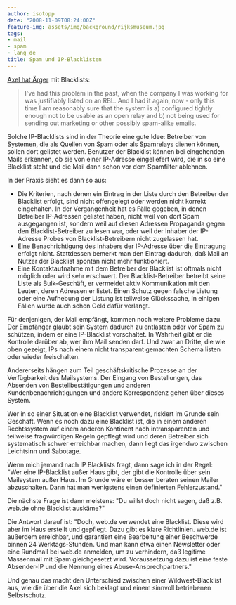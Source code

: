 ```yaml
---
author: isotopp
date: "2008-11-09T08:24:00Z"
feature-img: assets/img/background/rijksmuseum.jpg
tags:
- mail
- spam
- lang_de
title: Spam und IP-Blacklisten
---
```


[Axel hat Ärger](http://blog.balrog.de/archives/490-Anti-Spam-Appliances-Considered-Harmful.html
) mit Blacklists:

> I've had this problem in the past, when the company I was working for was justifiably listed on an RBL.
> And I had it again, now - only this time I am reasonably sure that the system is a) configured tightly enough not to be usable as an open relay and b) not being used for sending out marketing or other possibly spam-alike emails.

Solche IP-Blacklists sind in der Theorie eine gute Idee:
Betreiber von Systemen, die als Quellen von Spam oder als Spamrelays dienen können, sollen dort gelistet werden.
Benutzer der Blacklist können bei eingehenden Mails erkennen, ob sie von einer IP-Adresse eingeliefert wird, die in so eine Blacklist steht und die Mail dann schon vor dem Spamfilter ablehnen.

In der Praxis sieht es dann so aus:
- Die Kriterien, nach denen ein Eintrag in der Liste durch den Betreiber der Blacklist erfolgt, sind nicht offengelegt oder werden nicht korrekt eingehalten.
 In der Vergangenheit hat es Fälle gegeben, in denen Betreiber IP-Adressen gelistet haben, nicht weil von dort Spam ausgegangen ist, sondern weil auf diesen Adressen Propaganda gegen den Blacklist-Betreiber zu lesen war, oder weil der Inhaber der IP-Adresse Probes von Blacklist-Betreibern nicht zugelassen hat.
- Eine Benachrichtigung des Inhabers der IP-Adresse über die Eintragung erfolgt nicht. 
 Stattdessen bemerkt man den Eintrag dadurch, daß Mail an Nutzer der Blacklist spontan nicht mehr funktioniert.
- Eine Kontaktaufnahme mit dem Betreiber der Blacklist ist oftmals nicht möglich oder wird sehr erschwert.
 Der Blacklist-Betreiber betreibt seine Liste als Bulk-Geschäft, er vermeidet aktiv Kommunikation mit den Leuten, deren Adressen er listet.
 Einen Schutz gegen falsche Listung oder eine Aufhebung der Listung ist teilweise Glückssache, in einigen Fällen wurde auch schon Geld dafür verlangt.

Für denjenigen, der Mail empfängt, kommen noch weitere Probleme dazu. 
Der Empfänger glaubt sein System dadurch zu entlasten oder vor Spam zu schützen, indem er eine IP-Blacklist vorschaltet.
In Wahrheit gibt er die Kontrolle darüber ab, wer ihm Mail senden darf. 
Und zwar an Dritte, die wie oben gezeigt, IPs nach einem nicht transparent gemachten Schema listen oder wieder freischalten.

Andererseits hängen zum Teil geschäftskritische Prozesse an der Verfügbarkeit des Mailsystems. 
Der Eingang von Bestellungen, das Absenden von Bestellbestätigungen und anderen Kundenbenachrichtigungen und andere Korrespondenz gehen über dieses System.

Wer in so einer Situation eine Blacklist verwendet, riskiert im Grunde sein Geschäft.
Wenn es noch dazu eine Blacklist ist, die in einem anderen Rechtssystem auf einem anderen Kontinent nach intransparenten und teilweise fragwürdigen Regeln gepflegt wird und deren Betreiber sich systematisch schwer erreichbar machen, dann liegt  das irgendwo zwischen Leichtsinn und Sabotage.

Wenn mich jemand nach IP Blacklists fragt, dann sage ich in der Regel: 
"Wer eine IP-Blacklist außer Haus gibt, der gibt die Kontrolle über sein Mailsystem außer Haus. 
Im Grunde wäre er besser beraten seinen Mailer abzuschalten. 
Dann hat man wenigstens einen definierten Fehlerzustand." 

Die nächste Frage ist dann meistens:
"Du willst doch nicht sagen, daß z.B. web.de ohne Blacklist auskäme?"

Die Antwort darauf ist: 
"Doch, web.de verwendet eine Blacklist.
Diese wird aber im Haus erstellt und gepflegt.
Dazu gibt es klare Richtlinien.
web.de ist außerdem erreichbar, und garantiert eine Bearbeitung einer Beschwerde binnen 24 Werktags-Stunden.
Und man kann etwa einen Newsletter oder eine Rundmail bei web.de anmelden, um zu verhindern, daß legitime Massenmail mit Spam gleichgesetzt wird.
Voraussetzung dazu ist eine feste Absender-IP und die Nennung eines Abuse-Ansprechpartners."

Und genau das macht den Unterschied zwischen einer Wildwest-Blacklist aus, wie die über die Axel sich beklagt und einem sinnvoll betriebenen Selbstschutz.
